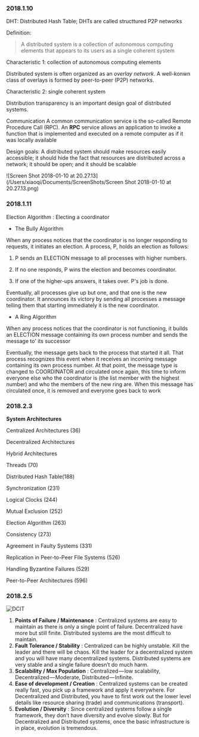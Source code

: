 ### 2018.1.10

DHT: Distributed Hash Table; DHTs are called structtured P2P networks

Definition: 

> A distributed system is a collection of autonomous computing elements that appears to its users as a single coherent system

Characteristic 1: collection of autonomous computing elements

Distributed system is often organized as an *overlay network*. A well-konwn class of overlays is formed by peer-to-peer (P2P) networks. 

Characteristic 2: single coherent system

Distribution transparency is an important design goal of distributed systems. 

Communication A common communication service is the so-called Remote Procedure Call (RPC). An **RPC** service allows an application to invoke a function that is implemented and executed on a remote computer as if it was locally available

Design goals: A distributed system should make resources easily accessible; it should hide the fact that resources are distributed across a network; it should be open; and it should be scalable

![Screen Shot 2018-01-10 at 20.27.13](/Users/xiaoqi/Documents/ScreenShots/Screen Shot 2018-01-10 at 20.27.13.png)
​	

### 2018.1.11

Election Algorithm : Electing a coordinator

- The Bully Algorithm 

When any process notices that the coordinator is no longer responding to requests, it initiates an election. A process, P, holds an election as follows:

1. P sends an ELECTION message to all processes with higher numbers.

2. If no one responds, P wins the election and becomes coordinator.

3. If one of the higher-ups answers, it takes over. P's job is done.

  Eventually, all processes give up but one, and that one is the new coordinator. It announces its victory by sending all processes a message telling them that starting immediately it is the new coordinator.

- A Ring Algorithm

When any process notices that the coordinator is not functioning, it builds an ELECTION message containing its own process number and sends the message to' its successor

Eventually, the message gets back to the process that started it all. That process recognizes this event when it receives an incoming message containing its own process number. At that point, the message type is changed to COORDINATOR and circulated once again, this time to inform everyone else who the coordinator is (the list member with the highest number) and who the members of the new ring are. When this message has circulated once, it is removed and everyone goes back to work



### 2018.2.3

**System Architectures**

Centralized Architectures (36)

Decentralized Architectures

Hybrid Architectures



Threads (70)

Distributed Hash Table(188)

Synchronization (231)

Logical Clocks (244)

Mutual Exclusion (252)

Election Algorithm (263)

Consistency (273)

Agreement in Faulty Systems (331)

Replication in Peer-to-Peer File Systems (526)

Handling Byzantine Failures (529)

Peer-to-Peer Architectures (596)

### 2018.2.5



![DCIT](/Users/xiaoqi/Documents/ScreenShots/DCIT.jpeg)

1. **Points of Failure / Maintenance** : Centralized systems are easy to maintain as there is only a single point of failure. Decentralized have more but still finite. Distributed systems are the most difficult to maintain.
2. **Fault Tolerance / Stability** : Centralized can be highly unstable. Kill the leader and there will be chaos. Kill the leader for a decentralized system and you will have many decentralized systems. Distributed systems are very stable and a single failure doesn’t do much harm.
3. **Scalability / Max Population** : Centralized — low scalability, Decentralized — Moderate, Distributed — Infinite.
4. **Ease of development / Creation** : Centralized systems can be created really fast, you pick up a framework and apply it everywhere. For Decentralized and Distributed, you have to first work out the lower level details like resource sharing (trade) and communications (transport).
5. **Evolution / Diversity** : Since centralized systems follow a single framework, they don’t have diversity and evolve slowly. But for Decentralized and Distributed systems, once the basic infrastructure is in place, evolution is tremendous.


